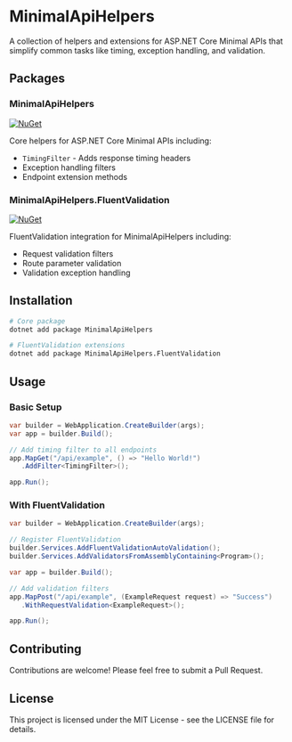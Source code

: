 # MinimalApiHelpers

A collection of helpers and extensions for ASP.NET Core Minimal APIs that simplify common tasks like timing, exception handling, and validation.

## Packages

### MinimalApiHelpers
[![NuGet](https://img.shields.io/nuget/v/MinimalApiHelpers.svg)](https://www.nuget.org/packages/MinimalApiHelpers)

Core helpers for ASP.NET Core Minimal APIs including:
- `TimingFilter` - Adds response timing headers
- Exception handling filters
- Endpoint extension methods

### MinimalApiHelpers.FluentValidation
[![NuGet](https://img.shields.io/nuget/v/MinimalApiHelpers.FluentValidation.svg)](https://www.nuget.org/packages/MinimalApiHelpers.FluentValidation)

FluentValidation integration for MinimalApiHelpers including:
- Request validation filters
- Route parameter validation
- Validation exception handling

## Installation

```bash
# Core package
dotnet add package MinimalApiHelpers

# FluentValidation extensions
dotnet add package MinimalApiHelpers.FluentValidation
```

## Usage

### Basic Setup

```csharp
var builder = WebApplication.CreateBuilder(args);
var app = builder.Build();

// Add timing filter to all endpoints
app.MapGet("/api/example", () => "Hello World!")
   .AddFilter<TimingFilter>();

app.Run();
```

### With FluentValidation

```csharp
var builder = WebApplication.CreateBuilder(args);

// Register FluentValidation
builder.Services.AddFluentValidationAutoValidation();
builder.Services.AddValidatorsFromAssemblyContaining<Program>();

var app = builder.Build();

// Add validation filters
app.MapPost("/api/example", (ExampleRequest request) => "Success")
   .WithRequestValidation<ExampleRequest>();

app.Run();
```

## Contributing

Contributions are welcome! Please feel free to submit a Pull Request.

## License

This project is licensed under the MIT License - see the LICENSE file for details.
